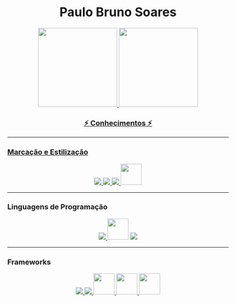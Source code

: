 <h1 align="center">Paulo Bruno Soares</h1>

<div align="center">
  <a href="https://github.com/paulobrunosoares">
  <img height="180em" src="https://github-readme-stats.vercel.app/api?username=paulobrunosoares&show_icons=true&theme=dracula&include_all_commits=true&count_private=true%22/%3E">
  <img height="180em" src="https://github-readme-stats.vercel.app/api/top-langs/?username=paulobrunosoares&layout=compact&langs_count=7&theme=dracula%22/%3E">
</div>


<h3 align="center"> ⚡ Conhecimentos ⚡ </h3> 

<hr>
<h3 align="left" >Marcação e Estilização</h3>
  <div align="center">
    <a href="https://www.w3.org/html/" target="_blank"> <img src="https://img.icons8.com/color/48/000000/html-5.png"/> </a> 
    <a href="https://www.w3schools.com/css/" target="_blank"> <img src="https://img.icons8.com/color/48/000000/css3.png"/> </a>
    <a href="https://www.w3schools.com/css/" target="_blank"> <img src="https://img.icons8.com/color/48/000000/sass.png"/> </a>
    <a href="https://tailwindcss.com/" target="_blank"> <img width="48px" src="https://img.icons8.com/?size=48&id=WoopfRcDj3RF&format=png"/> </a>
  </div>
  
<hr>
<h3 align="left" >Linguagens de Programação</h3>
  <div align="center">    
    <a href="https://www.w3schools.com/java/" target="_blank"> <img src="https://img.icons8.com/?size=48&id=5OD485koNIrb&format=png"/> </a>
    <a href="https://developer.mozilla.org/en-US/docs/Web/JavaScript" target="_blank"> <img src="https://img.icons8.com/color/48/000000/javascript.png"               width="48" height="48"/></a>
    <a href="https://www.w3schools.com/typescript/" target="_blank"> <img src="https://img.icons8.com/color/48/000000/typescript.png"/> </a>
<!--     <a href="https://www.w3schools.com/java/" target="_blank"> <img src="https://img.icons8.com/color/48/000000/java.png"/> </a> -->
  </div>
  
<hr>
<h3 align="left" >Frameworks</h3>
<div align="center">
  <a href="https://spring.io/projects/spring-boot" target="_blank"> <img src="https://img.icons8.com/color/48/000000/spring-logo.png"/> </a>
  <a href="https://angular.io/" target="_blank"> <img src="https://img.icons8.com/color/48/000000/angularjs.png"/> </a>
  <a href="https://nestjs.com/" target="_blank"> <img width="48px" src="https://user-images.githubusercontent.com/13108166/32161516-25ee8a3c-bd56-11e7-9d49-76faed577e1a.png"/> </a>
  <a href="https://react.dev/" target="_blank"> <img width="48px" src="https://img.icons8.com/?size=48&id=wPohyHO_qO1a&format=png"/> </a>
  <a href="https://svelte.dev/" target="_blank"> <img width="48px" src="https://img.icons8.com/?size=48&id=Mm35TzLKahiF&format=png"/> </a>
  
</div>

  
<!--
**paulobrunosoares/paulobrunosoares** is a ✨ _special_ ✨ repository because its `README.md` (this file) appears on your GitHub profile.

Here are some ideas to get you started:

- 🔭 I’m currently working on ...
- 🌱 I’m currently learning ...
- 👯 I’m looking to collaborate on ...
- 🤔 I’m looking for help with ...
- 💬 Ask me about ...
- 📫 How to reach me: ...
- 😄 Pronouns: ...
- ⚡ Fun fact: ...
-->
